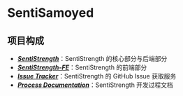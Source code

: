 # SentiSamoyed

## 项目构成

- [***SentiStrength***](https://github.com/SentiSamoyed/SentiStrength)：SentiStrength 的核心部分与后端部分
- [***SentiStrength-FE***](https://github.com/SentiSamoyed/SentiStrength-FE)：SentiStrength 的前端部分
- [***Issue Tracker***](https://github.com/SentiSamoyed/IssueTracker)：SentiStrength 的 GitHub Issue 获取服务
- [***Process Documentation***](https://github.com/SentiSamoyed/ProcessDocumentation)：SentiStrength 开发过程文档
